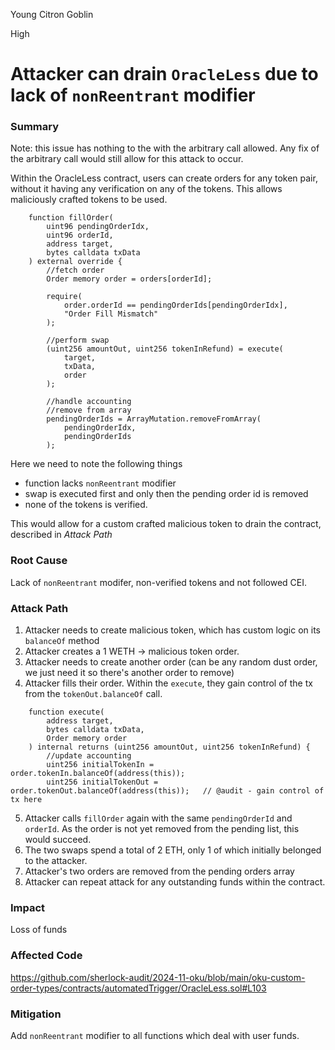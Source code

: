 Young Citron Goblin

High

# Attacker can drain `OracleLess` due to lack of `nonReentrant` modifier

### Summary
Note: this issue has nothing to the with the arbitrary call allowed. Any fix of the arbitrary call would still allow for this attack to occur.

Within the OracleLess contract, users can create orders for any token pair, without it having any verification on any of the tokens. This allows maliciously crafted tokens to be used.

```solidity
    function fillOrder(
        uint96 pendingOrderIdx,
        uint96 orderId,
        address target,
        bytes calldata txData
    ) external override {
        //fetch order
        Order memory order = orders[orderId];

        require(
            order.orderId == pendingOrderIds[pendingOrderIdx],
            "Order Fill Mismatch"
        );

        //perform swap
        (uint256 amountOut, uint256 tokenInRefund) = execute(
            target,
            txData,
            order
        );

        //handle accounting
        //remove from array
        pendingOrderIds = ArrayMutation.removeFromArray(
            pendingOrderIdx,
            pendingOrderIds
        );
```

Here we need to note the following things
- function lacks `nonReentrant` modifier 
- swap is executed first and only then the pending order id is removed
- none of the tokens is verified.

This would allow for a custom crafted malicious token to drain the contract, described in _Attack Path_ 

### Root Cause
Lack of `nonReentrant` modifer, non-verified tokens and not followed CEI.


### Attack Path
1. Attacker needs to create malicious token, which has custom logic on its `balanceOf` method
2. Attacker creates a 1 WETH -> malicious token order. 
3. Attacker needs to create another order (can be any random dust order, we just need it so there's another order to remove) 
4. Attacker fills their order. Within the `execute`, they gain control of the tx from the `tokenOut.balanceOf` call.
```solidity
    function execute(
        address target,
        bytes calldata txData,
        Order memory order
    ) internal returns (uint256 amountOut, uint256 tokenInRefund) {
        //update accounting
        uint256 initialTokenIn = order.tokenIn.balanceOf(address(this));
        uint256 initialTokenOut = order.tokenOut.balanceOf(address(this));   // @audit - gain control of tx here
```
5. Attacker calls `fillOrder` again with the same `pendingOrderId` and `orderId`. As the order is not yet removed from the pending list, this would succeed.
6. The two swaps spend a  total of 2 ETH, only 1 of which initially belonged to the attacker.
7. Attacker's two orders are removed from the pending orders array
8. Attacker can repeat attack for any outstanding funds within the contract. 

### Impact
Loss of funds

### Affected Code 
https://github.com/sherlock-audit/2024-11-oku/blob/main/oku-custom-order-types/contracts/automatedTrigger/OracleLess.sol#L103

### Mitigation
Add `nonReentrant` modifier to all functions which deal with user funds. 